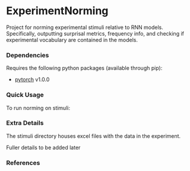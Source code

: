 # ExperimentNorming
Project for norming experimental stimuli relative to RNN models. Specifically, outputting 
surprisal metrics, frequency info, and checking if experimental vocabulary are contained 
in the models. 

### Dependencies
Requires the following python packages (available through pip):
* [pytorch](https://pytorch.org/) v1.0.0

### Quick Usage
To run norming on stimuli:


### Extra Details
The stimuli directory houses excel files with the data in the experiment. 


Fuller details to be added later

### References
